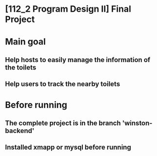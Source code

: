 # [112_2 Program Design II] Final Project

# Main goal
## Help hosts to easily manage the information of the toilets
## Help users to track the nearby toilets

# Before running
## The complete project is in the branch 'winston-backend' 
## Installed xmapp or mysql before running  
